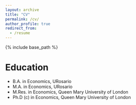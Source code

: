```yaml
---
layout: archive
title: "CV"
permalink: /cv/
author_profile: true
redirect_from:
  - /resume
---
```


{% include base_path %}

Education
======
* B.A. in Economics, URosario
* M.A. in Economics, URosario
* M.Res. in Economics, Queen Mary University of London
* Ph.D (c) in Economics, Queen Mary University of London
